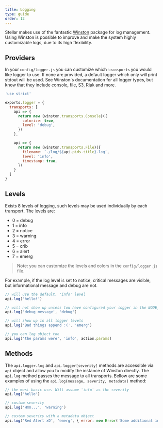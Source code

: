 ```yaml
---
title: Logging
type: guide
order: 12
---
```


Stellar makes use of the fantastic [Winston](https://www.npmjs.com/package/winston) package for log management. Using Winston is possible to improve and make the system highly customizable logs, due to its high flexibility.

## Providers

In your `config/logger.js` you can customize which `transports` you would like logger to use. If none are provided, a default logger which only will print stdout will be used. See Winston's documentation for all logger types, but know that they include console, file, S3, Riak and more.

```javascript
'use strict'

exports.logger = {
  transports: [
    api => {
      return new (winston.transports.Console)({
        colorize: true,
        level: 'debug',
      })
    },

    api => {
      return new (winston.transports.File)({
        filename: `./log/${api.pids.title}.log`,
        level: 'info',
        timestamp: true,
      })
    }
  ]
}
```

## Levels

Exists 8 levels of logging, such levels may be used individually by each transport. The levels are:

- 0 = debug
- 1 = info
- 2 = notice
- 3 = warning
- 4 = error
- 5 = crib
- 6 = alert
- 7 = emerg

> Note: you can customize the levels and colors in the `config/logger.js` file.

For example, if the log level is set to notice, critical messages are visible, but informational message and debug are not.

```javascript
// will use the default, 'info' level
api.log('hello!')

// will not show up unless tou have configured your logger in the NODE_ENV to be debug
api.log('debug message', 'debug')

// will show up in all logger levels
api.log('Bad things append :(', 'emerg') 

// you can log object too
api.log('the params were', 'info', action.params)
```

## Methods

The `api.logger.log` and `api.logger[severity]` methods are accessible via `api` object and allow you to modify the instance of Winston directly. The `api.log` method passes the message to all transports. Bellow are some examples of using the `api.log(message, severity, metadata)` method:

```javascript
// the most basic use. Will assume 'info' as the severity
api.log('hello')

// custom severity
api.log('Hmm...', 'warning')

// custom severity with a metadata object
api.log('Red Alert xD', 'emerg', { error: new Error('Some additional information!') })
```
